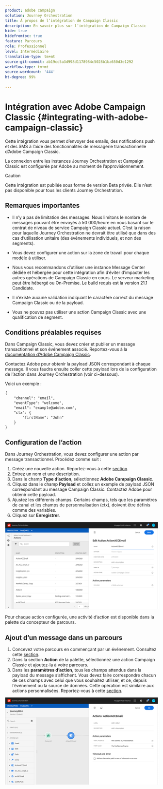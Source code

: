 ```yaml
---
product: adobe campaign
solution: Journey Orchestration
title: À propos de l’intégration de Campaign Classic
description: En savoir plus sur l’intégration de Campaign Classic
hide: true
hidefromtoc: true
feature: Parcours
role: Professionnel
level: Intermédiaire
translation-type: tm+mt
source-git-commit: ab19cc5a3d998d1178984c5028b1ba650d3e1292
workflow-type: tm+mt
source-wordcount: '444'
ht-degree: 99%

---
```



# Intégration avec Adobe Campaign Classic {#integrating-with-adobe-campaign-classic}

Cette intégration vous permet d’envoyer des emails, des notifications push et des SMS à l’aide des fonctionnalités de messagerie transactionnelle d’Adobe Campaign Classic.

La connexion entre les instances Journey Orchestration et Campaign Classic est configurée par Adobe au moment de l’approvisionnement.

>[!CAUTION]
>
> Cette intégration est publiée sous forme de version Beta privée. Elle n’est pas disponible pour tous les clients Journey Orchestration.

## Remarques importantes

* Il n’y a pas de limitation des messages. Nous limitons le nombre de messages pouvant être envoyés à 50 000/heure en nous basant sur le contrat de niveau de service Campaign Classic actuel. C’est la raison pour laquelle Journey Orchestration ne devrait être utilisé que dans des cas d’utilisation unitaire (des événements individuels, et non des segments).

* Vous devez configurer une action sur la zone de travail pour chaque modèle à utiliser.

* Nous vous recommandons d’utiliser une instance Message Center dédiée et hébergée pour cette intégration afin d’éviter d’impacter les autres opérations de Campaign Classic en cours. Le serveur marketing peut être hébergé ou On-Premise. Le build requis est la version 21.1 Candidate.

* Il n’existe aucune validation indiquant le caractère correct du message Campaign Classic ou de la payload.

* Vous ne pouvez pas utiliser une action Campaign Classic avec une qualification de segment.

## Conditions préalables requises

Dans Campaign Classic, vous devez créer et publier un message transactionnel et son événement associé. Reportez-vous à la [documentation d’Adobe Campaign Classic](https://experienceleague.adobe.com/docs/campaign-classic/using/transactional-messaging/introduction/about-transactional-messaging.html?lang=fr#transactional-messaging).

Contactez Adobe pour obtenir la payload JSON correspondant à chaque message. Il vous faudra ensuite coller cette payload lors de la configuration de l’action dans Journey Orchestration (voir ci-dessous).

Voici un exemple :

```
{
    "channel": "email",
    "eventType": "welcome",
    "email": "example@adobe.com",
    "ctx": {
        "firstName": "John"
    }
}
```

## Configuration de l’action

Dans Journey Orchestration, vous devez configurer une action par message transactionnel. Procédez comme suit :

1. Créez une nouvelle action. Reportez-vous à cette [section](../action/action.md).
1. Entrez un nom et une description.
1. Dans le champ **Type d’action**, sélectionnez **Adobe Campaign Classic**.
1. Cliquez dans le champ **Payload** et collez un exemple de payload JSON correspondant au message Campaign Classic. Contactez Adobe pour obtenir cette payload.
1. Ajustez les différents champs. Certains champs, tels que les paramètres de canal et les champs de personnalisation (ctx), doivent être définis comme des variables.
1. Cliquez sur **Enregistrer**.

![](../assets/accintegration1.png)

Pour chaque action configurée, une activité d’action est disponible dans la palette du concepteur de parcours.

## Ajout d’un message dans un parcours

1. Concevez votre parcours en commençant par un événement. Consultez cette [section](../building-journeys/journey.md).
1. Dans la section **Action** de la palette, sélectionnez une action Campaign Classic et ajoutez-la à votre parcours.
1. Dans les **paramètres d’action**, tous les champs attendus dans la payload du message s’affichent. Vous devez faire correspondre chacun de ces champs avec celui que vous souhaitez utiliser, et ce, depuis l’événement ou la source de données. Cette opération est similaire aux actions personnalisées. Reportez-vous à cette [section](../building-journeys/using-custom-actions.md).

![](../assets/accintegration2.png)

